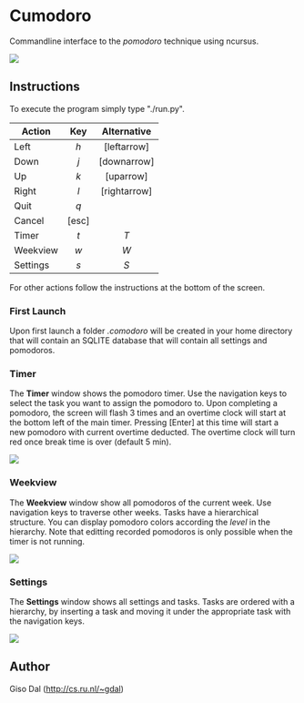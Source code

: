 # Cumodoro
Commandline interface to the *pomodoro* technique using ncursus.

![](/../screenshots/main.png?raw=true)

## Instructions
To execute the program simply type "./run.py". 

| Action        | Key | Alternative |
| ------------- |:-------------:|:----------:|
| Left | *h* | [leftarrow]|
| Down | *j* | [downarrow] | 
| Up | *k* | [uparrow] |
| Right | *l* | [rightarrow] |
| Quit | *q*| |
| Cancel | [esc] |
|Timer | *t* | *T* |
|Weekview | *w* | *W* |
|Settings | *s* | *S* |

For other actions follow the instructions at the bottom of the screen.

### First Launch
Upon first launch a folder *.comodoro* will be created in your home directory that will contain an SQLITE database that will contain all settings and pomodoros.


### Timer
The **Timer** window shows the pomodoro timer. Use the navigation keys to select the task you want to assign the pomodoro to. Upon completing a pomodoro, the screen will flash 3 times and an overtime clock will start at the bottom left of the main timer. Pressing [Enter] at this time will start a new pomodoro with current overtime deducted. The overtime clock will turn red once break time is over (default 5 min).

![](/../screenshots/timer2.png?raw=true)

### Weekview
The **Weekview** window show all pomodoros of the current week. Use navigation keys to traverse other weeks. Tasks have a hierarchical structure. You can display pomodoro colors according the *level* in the hierarchy. Note that editting recorded pomodoros is only possible when the timer is not running.

![](/../screenshots/weekview2.png?raw)
### Settings
The **Settings** window shows all settings and tasks. Tasks are ordered with a hierarchy, by inserting a task and moving it under the appropriate task with the navigation keys.

![](/../screenshots/settings2.png?raw=true)

## Author

Giso Dal (http://cs.ru.nl/~gdal)
